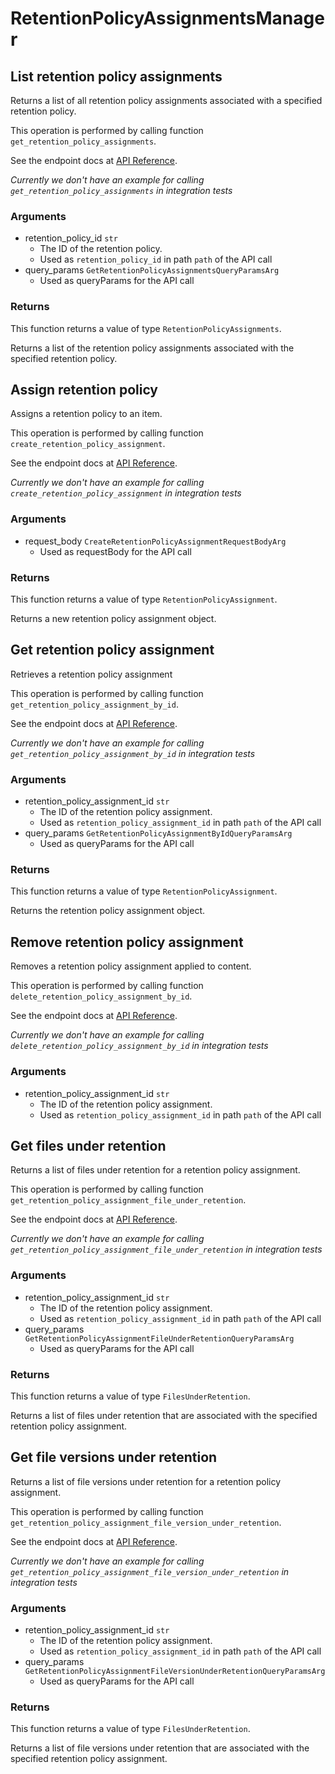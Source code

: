 # RetentionPolicyAssignmentsManager

## List retention policy assignments

Returns a list of all retention policy assignments associated with a specified
retention policy.

This operation is performed by calling function `get_retention_policy_assignments`.

See the endpoint docs at
[API Reference](https://developer.box.com/reference/get-retention-policies-id-assignments/).

*Currently we don't have an example for calling `get_retention_policy_assignments` in integration tests*

### Arguments

- retention_policy_id `str`
  - The ID of the retention policy.
  - Used as `retention_policy_id` in path `path` of the API call
- query_params `GetRetentionPolicyAssignmentsQueryParamsArg`
  - Used as queryParams for the API call


### Returns

This function returns a value of type `RetentionPolicyAssignments`.

Returns a list of the retention policy assignments associated with the
specified retention policy.


## Assign retention policy

Assigns a retention policy to an item.

This operation is performed by calling function `create_retention_policy_assignment`.

See the endpoint docs at
[API Reference](https://developer.box.com/reference/post-retention-policy-assignments/).

*Currently we don't have an example for calling `create_retention_policy_assignment` in integration tests*

### Arguments

- request_body `CreateRetentionPolicyAssignmentRequestBodyArg`
  - Used as requestBody for the API call


### Returns

This function returns a value of type `RetentionPolicyAssignment`.

Returns a new retention policy assignment object.


## Get retention policy assignment

Retrieves a retention policy assignment

This operation is performed by calling function `get_retention_policy_assignment_by_id`.

See the endpoint docs at
[API Reference](https://developer.box.com/reference/get-retention-policy-assignments-id/).

*Currently we don't have an example for calling `get_retention_policy_assignment_by_id` in integration tests*

### Arguments

- retention_policy_assignment_id `str`
  - The ID of the retention policy assignment.
  - Used as `retention_policy_assignment_id` in path `path` of the API call
- query_params `GetRetentionPolicyAssignmentByIdQueryParamsArg`
  - Used as queryParams for the API call


### Returns

This function returns a value of type `RetentionPolicyAssignment`.

Returns the retention policy assignment object.


## Remove retention policy assignment

Removes a retention policy assignment
applied to content.

This operation is performed by calling function `delete_retention_policy_assignment_by_id`.

See the endpoint docs at
[API Reference](https://developer.box.com/reference/delete-retention-policy-assignments-id/).

*Currently we don't have an example for calling `delete_retention_policy_assignment_by_id` in integration tests*

### Arguments

- retention_policy_assignment_id `str`
  - The ID of the retention policy assignment.
  - Used as `retention_policy_assignment_id` in path `path` of the API call


## Get files under retention

Returns a list of files under retention for a retention policy assignment.

This operation is performed by calling function `get_retention_policy_assignment_file_under_retention`.

See the endpoint docs at
[API Reference](https://developer.box.com/reference/get-retention-policy-assignments-id-files-under-retention/).

*Currently we don't have an example for calling `get_retention_policy_assignment_file_under_retention` in integration tests*

### Arguments

- retention_policy_assignment_id `str`
  - The ID of the retention policy assignment.
  - Used as `retention_policy_assignment_id` in path `path` of the API call
- query_params `GetRetentionPolicyAssignmentFileUnderRetentionQueryParamsArg`
  - Used as queryParams for the API call


### Returns

This function returns a value of type `FilesUnderRetention`.

Returns a list of files under retention that are associated with the
specified retention policy assignment.


## Get file versions under retention

Returns a list of file versions under retention for a retention policy
assignment.

This operation is performed by calling function `get_retention_policy_assignment_file_version_under_retention`.

See the endpoint docs at
[API Reference](https://developer.box.com/reference/get-retention-policy-assignments-id-file-versions-under-retention/).

*Currently we don't have an example for calling `get_retention_policy_assignment_file_version_under_retention` in integration tests*

### Arguments

- retention_policy_assignment_id `str`
  - The ID of the retention policy assignment.
  - Used as `retention_policy_assignment_id` in path `path` of the API call
- query_params `GetRetentionPolicyAssignmentFileVersionUnderRetentionQueryParamsArg`
  - Used as queryParams for the API call


### Returns

This function returns a value of type `FilesUnderRetention`.

Returns a list of file versions under retention that are associated with
the specified retention policy assignment.


